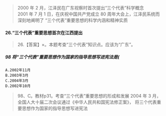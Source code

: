 >   2000 年 2 月，江泽民在广东视察时首次提出“三个代表”科学概念       
    2001 年 7 月 1 日，在庆祝中国共产党成立 80 周年大会上，江泽民系统而深刻地阐明了
    “三个代表”重要思想的科学内涵和精神实质       

#### 26.“三个代表”重要思想首次在江西提出
>   26.【答案】×。本题考查“三个代表”知识点。应该为“广东”。


##### 98 将“三个代表”重要思想作为国家的指导思想写进宪法是(
    A.2002年11月
    B.2003年3月
    C.2004年3月
    D.2002年10月
    
>   98、C。教材p31。考查“三个代表”重要思想的形成和发展
    2004 年 3 月，全国人大十届二次会议通过《中华人民共和国宪法修正案》，
    将三个代表重要思想作为国家的指导思想写进宪法